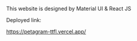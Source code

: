 This website is designed by Material UI & React JS

Deployed link:

https://petagram-ttfl.vercel.app/
